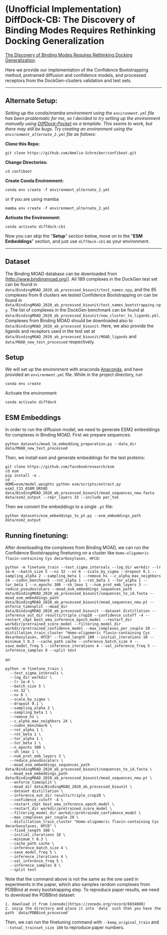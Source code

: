 # (Unofficial Implementation) DiffDock-CB: The Discovery of Binding Modes Requires Rethinking Docking Generalization

[The Discovery of Binding Modes Requires Rethinking Docking Generalization](https://openreview.net/forum?id=FhFglOZbtZ).

Here we provide our implementation of the Confidence Bootstrapping method, pretrained diffusion and confidence models, and processed receptors from the DockGen-clusters validation and test sets. 

---

## Alternate Setup:


*Setting up the conda/mamba environment using the `environment.yml` file has been problematic for me, so I decided to try setting up the environment manually using [DiffDock-Pocket](https://anonymous.4open.science/r/DiffDock-Pocket-AQ32/README.md) as a template. This seems to work, but there may still be bugs. Try creating an environment using the `environment_alternate_2.yml` file as follows:*

**Clone this Repo:**
```
git clone https://github.com/Amelie-Schreiber/confiboot.git
```
**Change Directories:**
```
cd confiboot
```
**Create Conda Environment:**
```
conda env create -f environment_alternate_2.yml
```
or if you are using mamba
```
mamba env create -f environment_alternate_2.yml
```
**Activate the Environment:**
```
conda activate diffdock-cb1
```
Now you can skip the "**Setup**" section below, move on to the "**ESM Embeddings**" section, and just use `diffdock-cb1` as your environment. 

---

## Dataset

The Binding MOAD database can be downloaded from [http://www.bindingmoad.org/]. All 189 complexes in the DockGen test set can be found in `data/BindingMOAD_2020_ab_processed_biounit/test_names.npy`, and the 85 complexes from 8 clusters we tested Confidence Bootstrapping on can be found in `data/BindingMOAD_2020_ab_processed_biounit/test_names_bootstrapping.npy`. The list of complexes in the DockGen benchmark can be found at `data/BindingMOAD_2020_ab_processed_biounit/new_cluster_to_ligands.pkl`. Complexes from Binding MOAD should be downloaded also to `data/BindingMOAD_2020_ab_processed_biounit`. Here, we also provide the ligands and receptors used in the test set at `data/BindingMOAD_2020_ab_processed_biounit/MOAD_ligands` and `data/MOAD_new_test_processed` respectively.

## Setup

We will set up the environment with anaconda [Anaconda](https://docs.anaconda.com/anaconda/install/index.html), and have provided an `environment.yml` file. While in the project directory, run
    
    conda env create

Activate the environment

    conda activate diffdock

## ESM Embeddings

In order to run the diffusion model, we need to generate ESM2 embeddings for complexes in Binding MOAD. First we prepare sequences:

    python datasets/moad_lm_embedding_preparation.py --data_dir data/MOAD_new_test_processed

Then, we install esm and generate embeddings for the test proteins:
    
    git clone https://github.com/facebookresearch/esm
    cd esm
    pip install -e .
    cd ..
    HOME=esm/model_weights python esm/scripts/extract.py esm2_t33_650M_UR50D data/BindingMOAD_2020_ab_processed_biounit/moad_sequences_new.fasta data/esm2_output --repr_layers 33 --include per_tok
    
Then we convert the embeddings to a single `.pt` file:

    python datasets/esm_embeddings_to_pt.py --esm_embeddings_path data/esm2_output

    

## Running finetuning:

After downloading the complexes from Binding MOAD, we can run the Confidence Bootstrapping finetuning on a cluster like `Homo-oligomeric flavin-containing Cys decarboxylases, HFCD`:

    python -m finetune_train --test_sigma_intervals --log_dir workdir --lr 1e-4 --batch_size 5 --ns 32 --nv 6 --scale_by_sigma --dropout 0.1 --sampling_alpha 2 --sampling_beta 1 --remove_hs --c_alpha_max_neighbors 24 --cudnn_benchmark --rot_alpha 1 --rot_beta 1 --tor_alpha 1 --tor_beta 1 --n_epochs 300 --sh_lmax 1 --num_prot_emb_layers 3 --reduce_pseudoscalars --moad_esm_embeddings_sequences_path data/BindingMOAD_2020_ab_processed_biounit/sequences_to_id.fasta --moad_esm_embeddings_path data/BindingMOAD_2020_ab_processed_biounit/moad_sequences_new.pt --enforce_timesplit --moad_dir data/BindingMOAD_2020_ab_processed_biounit --dataset distillation --inference_out_dir results/triple_crop20 --confidence_cutoff -4 --restart_ckpt best_ema_inference_epoch_model --restart_dir workdir/pretrained_score_model --filtering_model_dir workdir/pretrained_confidence_model --max_complexes_per_couple 20 --distillation_train_cluster "Homo-oligomeric flavin-containing Cys decarboxylases, HFCD" --fixed_length 100 --initial_iterations 10 --minimum_t 0.3 --cache_path cache --inference_batch_size 4 --save_model_freq 5 --inference_iterations 4 --val_inference_freq 5 --inference_samples 8 --split test 

or: 
```
python -m finetune_train \
  --test_sigma_intervals \
  --log_dir workdir \
  --lr 1e-4 \
  --batch_size 5 \
  --ns 32 \
  --nv 6 \
  --scale_by_sigma \
  --dropout 0.1 \
  --sampling_alpha 2 \
  --sampling_beta 1 \
  --remove_hs \
  --c_alpha_max_neighbors 24 \
  --cudnn_benchmark \
  --rot_alpha 1 \
  --rot_beta 1 \
  --tor_alpha 1 \
  --tor_beta 1 \
  --n_epochs 300 \
  --sh_lmax 1 \
  --num_prot_emb_layers 3 \
  --reduce_pseudoscalars \
  --moad_esm_embeddings_sequences_path data/BindingMOAD_2020_ab_processed_biounit/sequences_to_id.fasta \
  --moad_esm_embeddings_path data/BindingMOAD_2020_ab_processed_biounit/moad_sequences_new.pt \
  --enforce_timesplit \
  --moad_dir data/BindingMOAD_2020_ab_processed_biounit \
  --dataset distillation \
  --inference_out_dir results/triple_crop20 \
  --confidence_cutoff -4 \
  --restart_ckpt best_ema_inference_epoch_model \
  --restart_dir workdir/pretrained_score_model \
  --filtering_model_dir workdir/pretrained_confidence_model \
  --max_complexes_per_couple 20 \
  --distillation_train_cluster "Homo-oligomeric flavin-containing Cys decarboxylases, HFCD" \
  --fixed_length 100 \
  --initial_iterations 10 \
  --minimum_t 0.3 \
  --cache_path cache \
  --inference_batch_size 4 \
  --save_model_freq 5 \
  --inference_iterations 4 \
  --val_inference_freq 5 \
  --inference_samples 8 \
  --split test
```

Note that the command above is not the same as the one used in experiments in the paper, which also samples random complexes from PDBBind at every bootstrapping step. To reproduce paper results, we need to download the PDBBind dataset:

    1. download it from [zenodo](https://zenodo.org/record/6034088) 
    2. unzip the directory and place it into `data` such that you have the path `data/PDBBind_processed`

Then, we can run the finetuning command with `--keep_original_train` and `--totoal_trainset_size 100` to reproduce paper numbers.

